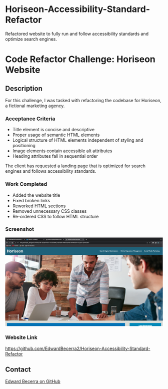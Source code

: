 # Horiseon-Accessibility-Standard-Refactor
Refactored website to fully run and follow accessibility standards and optimize search engines.

# Code Refactor Challenge: Horiseon Website

## Description

For this challenge, I was tasked with refactoring the codebase for Horiseon, a fictional marketing agency. 

### Acceptance Criteria

* Title element is concise and descriptive
* Proper usage of semantic HTML elements
* Logical structure of HTML elements independent of styling and positioning
* Image elements contain accessible alt attributes
* Heading attributes fall in sequential order

The client has requested a landing page that is optimized for search engines and follows accessibility standards.

### Work Completed

* Added the website title
* Fixed broken links
* Reworked HTML sections 
* Removed unnecessary CSS classes
* Re-ordered CSS to follow HTML structure

### Screenshot
![Alt text](<assets/images/Screenshot 2023-10-19 at 12.53.29 PM (2).png>)

### Website Link
https://github.com/EdwardBecerra2/Horiseon-Accessibility-Standard-Refactor


## Contact
[Edward Becerra on GitHub](http://github.com/EdwardBecerra2)